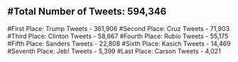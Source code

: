 #Total Number of Tweets: 594,346 
---
#First Place: Trump Tweets - 361,906
#Second Place: Cruz Tweets - 71,903
#Third Place: Clinton Tweets - 58,667
#Fourth Place: Rubio Tweets - 55,175
#Fifth Place: Sanders Tweets - 22,808
#Sixth Place: Kasich Tweets - 14,469
#Seventh Place: Jeb! Tweets - 5,399
#Last Place: Carson Tweets - 4,021
